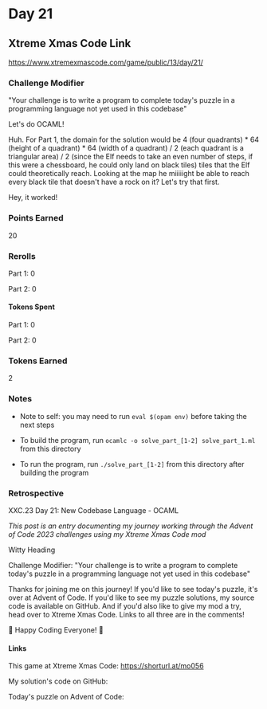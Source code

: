 # Day 21

## Xtreme Xmas Code Link

https://www.xtremexmascode.com/game/public/13/day/21/

### Challenge Modifier

"Your challenge is to write a program to complete today's puzzle in a programming language not yet used in this codebase"

Let's do OCAML!

Huh. For Part 1, the domain for the solution would be 4 (four quadrants) * 64 (height of a quadrant) * 64 (width of a quadrant) / 2 (each quadrant is a triangular area) / 2 (since the Elf needs to take an even number of steps, if this were a chessboard, he could only land on black tiles) tiles that the Elf could theoretically reach. Looking at the map he miiiiight be able to reach every black tile that doesn't have a rock on it? Let's try that first.

Hey, it worked!

### Points Earned

20

### Rerolls

Part 1: 0

Part 2: 0

#### Tokens Spent

Part 1: 0

Part 2: 0

### Tokens Earned

2

### Notes

- Note to self: you may need to run `eval $(opam env)` before taking the next steps

- To build the program, run `ocamlc -o solve_part_[1-2] solve_part_1.ml` from this directory

- To run the program, run `./solve_part_[1-2]` from this directory after building the program

### Retrospective

XXC.23 Day 21: New Codebase Language - OCAML

_This post is an entry documenting my journey working through the Advent of Code 2023 challenges using my Xtreme Xmas Code mod_

Witty Heading

Challenge Modifier: "Your challenge is to write a program to complete today's puzzle in a programming language not yet used in this codebase"

Thanks for joining me on this journey! If you'd like to see today's puzzle, it's over at Advent of Code. If you'd like to see my puzzle solutions, my source code is available on GitHub. And if you'd also like to give my mod a try, head over to Xtreme Xmas Code. Links to all three are in the comments!

🎄 Happy Coding Everyone! 🎄

#### Links

This game at Xtreme Xmas Code: https://shorturl.at/mo056

My solution's code on GitHub:

Today's puzzle on Advent of Code:

